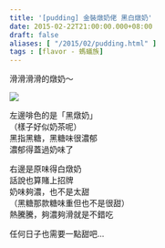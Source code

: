 ```yaml
---
title: '[pudding] 金裝燉奶佬 黑白燉奶'
date: 2015-02-22T21:00:00.000+08:00
draft: false
aliases: [ "/2015/02/pudding.html" ]
tags : [flavor - 螞蟻族]
---
```


滑滑滑滑的燉奶～  

[![](https://farm8.staticflickr.com/7294/16598424315_c93eac2213_z.jpg)](https://farm8.staticflickr.com/7294/16598424315_c93eac2213_z.jpg)

左邊啡色的是「黑燉奶」  
（樣子好似奶茶呢）  
黑指黑糖，黑糖味很濃郁  
濃郁得蓋過奶味了  
  
右邊是原味得白燉奶  
話說也算賭上招牌  
奶味夠濃，也不是太甜  
（黑糖那款糖味重但也不是很甜）  
熱騰騰，夠濃夠滑就是不錯吃  
  
任何日子也需要一點甜吧...